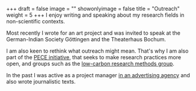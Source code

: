 +++
draft = false
image = ""
showonlyimage = false
title = "Outreach"
weight = 5
+++
I enjoy writing and speaking about my research fields in non-scientific contexts.
<!--more-->
Most recently I wrote for an art project and was invited to speak at the German-Indian Society Göttingen and the Theaterhaus Bochum.

I am also keen to rethink what outreach might mean. That's why I am also part of the [PECE initiative](https://disaster-sts-network.org/), that seeks to make research practices more open, and groups such as the [low-carbon research methods group](http://lowcarbonmethods.com/).

In the past I was active as a project manager [in an advertising agency](https://goldenezwanziger.de/) and also wrote journalistic texts.
